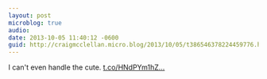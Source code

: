 ```yaml
---
layout: post
microblog: true
audio: 
date: 2013-10-05 11:40:12 -0600
guid: http://craigmcclellan.micro.blog/2013/10/05/t386546378224459776.html
---
```

I can't even handle the cute. [t.co/HNdPYm1hZ...](http://t.co/HNdPYm1hZ5)
